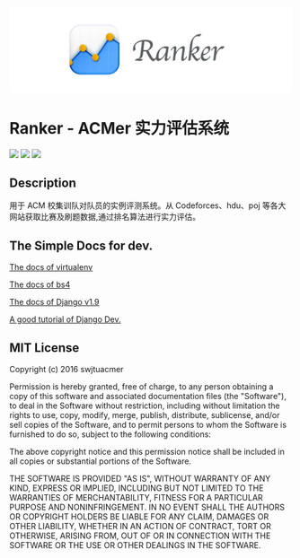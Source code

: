 
![](Ranker-banner.png)

# Ranker - ACMer 实力评估系统

![](https://img.shields.io/badge/Python-2.7-green.svg)
![](https://img.shields.io/badge/Django-1.9.0-green.svg)
![](https://img.shields.io/badge/license-MIT-green.svg?style=flat)

## Description

用于 ACM 校集训队对队员的实例评测系统。从 Codeforces、hdu、poj 等各大网站获取比赛及刷题数据,通过排名算法进行实力评估。

## The Simple Docs for dev.

[The docs of virtualenv](http://pythonguidecn.readthedocs.io/zh/latest/dev/virtualenvs.html)

[The docs of bs4](https://www.crummy.com/software/BeautifulSoup/bs4/doc/index.zh.html)

[The docs of Django v1.9](https://docs.djangoproject.com/en/1.9/)

[A good tutorial of Django Dev.](http://www.ziqiangxuetang.com/django/django-tutorial.html)


## MIT License

Copyright (c) 2016 swjtuacmer

Permission is hereby granted, free of charge, to any person obtaining a copy
of this software and associated documentation files (the "Software"), to deal
in the Software without restriction, including without limitation the rights
to use, copy, modify, merge, publish, distribute, sublicense, and/or sell
copies of the Software, and to permit persons to whom the Software is
furnished to do so, subject to the following conditions:

The above copyright notice and this permission notice shall be included in all
copies or substantial portions of the Software.

THE SOFTWARE IS PROVIDED "AS IS", WITHOUT WARRANTY OF ANY KIND, EXPRESS OR
IMPLIED, INCLUDING BUT NOT LIMITED TO THE WARRANTIES OF MERCHANTABILITY,
FITNESS FOR A PARTICULAR PURPOSE AND NONINFRINGEMENT. IN NO EVENT SHALL THE
AUTHORS OR COPYRIGHT HOLDERS BE LIABLE FOR ANY CLAIM, DAMAGES OR OTHER
LIABILITY, WHETHER IN AN ACTION OF CONTRACT, TORT OR OTHERWISE, ARISING FROM,
OUT OF OR IN CONNECTION WITH THE SOFTWARE OR THE USE OR OTHER DEALINGS IN THE
SOFTWARE.

